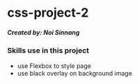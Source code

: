 # css-project-2
##### Created by: Noi Sinnang

### Skills use in this project
   - use Flexbox to style page
   - use black overlay on background image 
